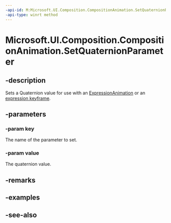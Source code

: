 ```yaml
---
-api-id: M:Microsoft.UI.Composition.CompositionAnimation.SetQuaternionParameter(System.String,Windows.Foundation.Numerics.Quaternion)
-api-type: winrt method
---
```


<!-- Method syntax
public void SetQuaternionParameter(System.String key, Windows.Foundation.Numerics.Quaternion value)
-->

# Microsoft.UI.Composition.CompositionAnimation.SetQuaternionParameter

## -description
Sets a Quaternion value for use with an [ExpressionAnimation](expressionanimation.md) or an [expression keyframe](/uwp/api/windows.ui.composition.keyframeanimation.insertexpressionkeyframe).

## -parameters
### -param key
The name of the parameter to set.

### -param value
The quaternion value.

## -remarks

## -examples

## -see-also
